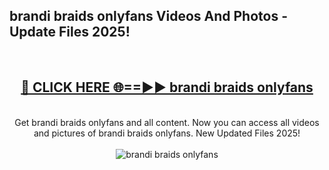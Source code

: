 <h2>brandi braids onlyfans Videos And Photos - Update Files 2025!</h2>
<br>
<div align="center">
<h2><a href="https://linkcuts.com/hfmhzwbr" rel="nofollow">🔴 CLICK HERE 🌐==►► brandi braids onlyfans</a></h2>
<br>
Get brandi braids onlyfans and all content. Now you can access all videos and pictures of brandi braids onlyfans. New Updated Files 2025!
<br>
<br>
<a href="https://linkcuts.com/hfmhzwbr" rel="nofollow" data-target="animated-image.originalLink"><img src="https://i.ibb.co.com/WyWwxjT/player-gif2.gif" alt="brandi braids onlyfans" style="max-width: 100%; display: inline-block;" data-target="animated-image.originalImage"></a>
</div>
<br>